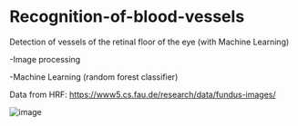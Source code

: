 # Recognition-of-blood-vessels
Detection of vessels of the retinal floor of the eye (with Machine Learning)

-Image processing

-Machine Learning (random forest classifier)

Data from HRF: https://www5.cs.fau.de/research/data/fundus-images/

![image](https://user-images.githubusercontent.com/77066408/169513598-f004ced6-ae6f-4e53-805e-570d3f460d88.png)
